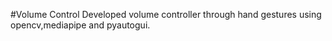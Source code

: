 #Volume Control
Developed volume controller through hand gestures using opencv,mediapipe and pyautogui.
